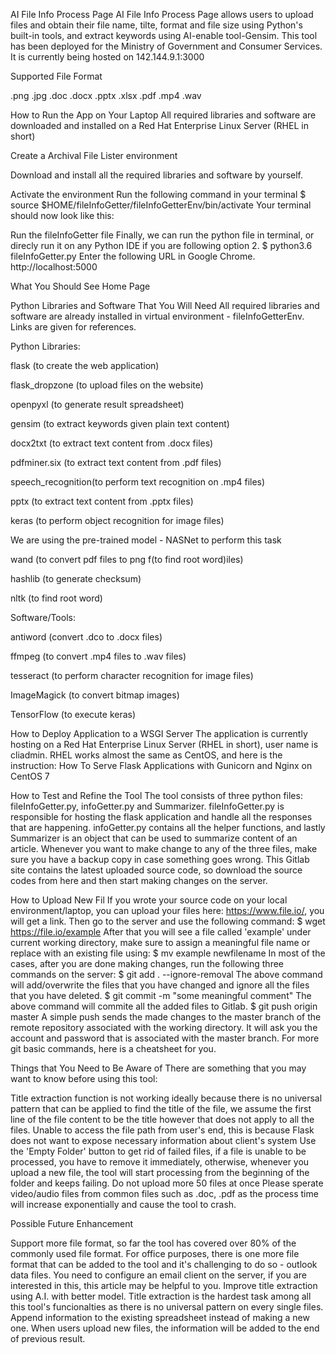 AI File Info Process Page
AI File Info Process Page allows users to upload files and obtain their file name,
tilte, format and file size using Python's built-in tools, and extract keywords using AI-enable tool-Gensim.
This tool has been deployed for the Ministry of Government and Consumer Services. It is currently being hosted on 142.144.9.1:3000

Supported File Format

.png
.jpg
.doc
.docx
.pptx
.xlsx
.pdf
.mp4
.wav


How to Run the App on Your Laptop
All required libraries and software are downloaded and installed on a Red Hat Enterprise Linux Server (RHEL in short)

Create a Archival File Lister environment

Download and install all the required libraries and software by yourself.

Activate the environment
Run the following command in your terminal
$ source $HOME/fileInfoGetter/fileInfoGetterEnv/bin/activate
Your terminal should now look like this:


Run the fileInfoGetter file
Finally, we can run the python file in terminal, or direcly run it on any Python IDE if you are following option 2.
$ python3.6 fileInfoGetter.py
Enter the following URL in Google Chrome.
http://localhost:5000

What You Should See
Home Page


Python Libraries and Software That You Will Need
All required libraries and software are already installed in virtual environment - fileInfoGetterEnv. Links are given for references.

Python Libraries:


flask (to create the web application)

flask_dropzone (to upload files on the website)

openpyxl (to generate result spreadsheet)

gensim (to extract keywords given plain text content)

docx2txt (to extract text content from .docx files)

pdfminer.six (to extract text content from .pdf files)

speech_recognition(to perform text recognition on .mp4 files)

pptx (to extract text content from .pptx files)

keras (to perform object recognition for image files)

We are using the pre-trained model - NASNet to perform this task



wand (to convert pdf files to png f(to find root word)iles)

hashlib (to generate checksum)

nltk (to find root word)


Software/Tools:


antiword (convert .dco to .docx files)

ffmpeg (to convert .mp4 files to .wav files)

tesseract (to perform character recognition for image files)

ImageMagick (to convert bitmap images)

TensorFlow (to execute keras)


How to Deploy Application to a WSGI Server
The application is currently hosting on a Red Hat Enterprise Linux Server (RHEL in short), user name is cliadmin.
RHEL works almost the same as CentOS, and here is the instruction:
How To Serve Flask Applications with Gunicorn and Nginx on CentOS 7

How to Test and Refine the Tool
The tool consists of three python files: fileInfoGetter.py, infoGetter.py and Summarizer.
fileInfoGetter.py is responsible for hosting the flask application and handle all the responses that are happening.
infoGetter.py contains all the helper functions, and lastly Summarizer is an object that can be used to summarize content of an article.
Whenever you want to make change to any of the three files, make sure you have a backup copy in case something goes wrong. This Gitlab site contains
the latest uploaded source code, so download the source codes from here and then start making changes on the server.

How to Upload New Fil
If you wrote your source code on your local environment/laptop, you can upload your files here: https://www.file.io/, you will get a link.
Then go to the server and use the following command:
$ wget https://file.io/example
After that you will see a file called 'example' under current working directory, make sure to assign a meaningful file name or replace with
an existing file using:
$ mv example newfilename
In most of the cases, after you are done making changes, run the following three commands on the server:
$ git add . --ignore-removal
The above command will add/overwrite the files that you have changed and ignore all the files that you have deleted.
$ git commit -m "some meaningful comment"
The above command will commite all the added files to Gitlab.
$ git push origin master
A simple push sends the made changes to the master branch of the remote repository associated with the working directory.
It will ask you the account and password that is associated with the master branch.
For more git basic commands, here is a cheatsheet for you.

Things that You Need to Be Aware of
There are something that you may want to know before using this tool:

Title extraction function is not working ideally because there is no universal pattern that can be applied to find the title of the file, we assume the first line of the file content to be the title however that does not apply to all the files.
Unable to access the file path from user's end, this is because Flask does not want to expose necessary information about client's system
Use the 'Empty Folder' button to get rid of failed files, if a file is unable to be processed, you have to remove it immediately, otherwise, whenever you upload a new file, the tool will start processing from the beginning of the folder and keeps failing.
Do not upload more 50 files at once
Please sperate video/audio files from common files such as .doc, .pdf as the process time will increase exponentially and cause the tool to crash.


Possible Future Enhancement

Support more file format, so far the tool has covered over 80% of the commonly used file format. For office purposes, there is one more file format that can be added to the tool and it's challenging to do so - outlook data files. You need to configure an email client on the server, if you are interested in this, this article may be helpful to you.
Improve title extraction using A.I. with better model. Title extraction is the hardest task among all this tool's funcionalties as there is no universal pattern on every single files.
Append information to the existing spreadsheet instead of making a new one. When users upload new files, the information will be added to the end of previous result.
